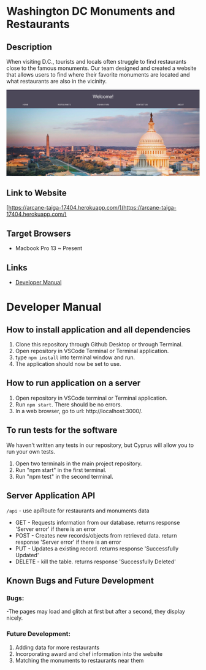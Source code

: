 # Washington DC Monuments and Restaurants

## Description
When visiting D.C., tourists and locals often struggle to find restaurants close to 
the famous monuments. Our team designed and created a website that allows users to find
where their favorite monuments are located and what restaurants are also in the vicinity.

![alt text](/public/homepage.jpg)

## Link to Website
[https://arcane-taiga-17404.herokuapp.com/](https://arcane-taiga-17404.herokuapp.com/)

## Target Browsers
* Macbook Pro 13 ~ Present

## Links
* [Developer Manual](https://github.com/sbashir1/Group17-Project-Base#developer-manual)

# Developer Manual
## How to install application and all dependencies
1. Clone this repository through Github Desktop or through Terminal.
2. Open repository in VSCode Terminal or Terminal application.
3. type ```npm install``` into terminal window and run.
4. The application should now be set to use.

## How to run application on a server
1. Open repository in VSCode terminal or Terminal application.
2. Run ```npm start```. There should be no errors.
3. In a web browser, go to url: http://localhost:3000/.

## To run tests for the software
We haven't written any tests in our repository, but Cyprus will allow you to run your own tests. 

1. Open two terminals in the main project repository.
2. Run "npm start" in the first terminal.
3. Run "npm test" in the second terminal.

## Server Application API
```/api``` - use apiRoute for restaurants and monuments data
* GET - Requests information from our database. returns response 'Server error' if there is an error
* POST - Creates new records/objects from retrieved data. return response 'Server error' if there is an error
* PUT - Updates a existing record. returns response 'Successfully Updated'
* DELETE - kill the table. returns response 'Successfully Deleted'

## Known Bugs and Future Development 

### Bugs:
  -The pages may load and glitch at first but after a second, they display nicely.
  
### Future Development: 
  1. Adding data for more restaurants
  2. Incorporating award and chef information into the website
  3. Matching the monuments to restaurants near them
  

<!-- * [Markdown guide](https://www.markdownguide.org/cheat-sheet/) -->
